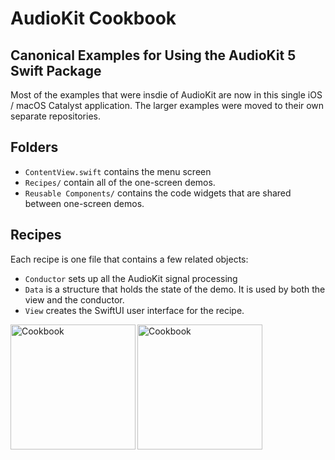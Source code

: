 # AudioKit Cookbook

## Canonical Examples for Using the AudioKit 5 Swift Package

Most of the examples that were insdie of AudioKit are now in this single iOS / macOS Catalyst application. The larger examples were moved to their own separate repositories.

## Folders

* `ContentView.swift` contains the menu screen
* `Recipes/` contain all of the one-screen demos. 
* `Reusable Components/` contains the code widgets that are shared between one-screen demos.

## Recipes

Each recipe is one file that contains a few related objects:

* `Conductor` sets up all the AudioKit signal processing
* `Data` is a structure that holds the state of the demo. It is used by both the view and the conductor.
* `View` creates the SwiftUI user interface for the recipe.

<img src="http://audiokit.io/images/Cookbook.png" alt="Cookbook" width="200" align=left />
<img src="http://audiokit.io/images/Cookbook2.png" alt="Cookbook" width="200"/>
